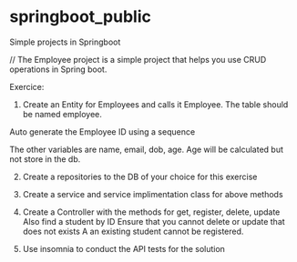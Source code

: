 # springboot_public
Simple projects in Springboot

// The Employee project is a simple project that helps you use CRUD operations in Spring boot.

Exercice:
1. Create an Entity for Employees and calls it Employee.
The table should be named employee.

Auto generate the Employee ID using a sequence

The other variables are name, email, dob, age. Age will be calculated but not store in the db.

2. Create a repositories to the DB of your choice for this exercise

3. Create a service and service implimentation class for above methods 

4. Create a Controller with the methods for get, register, delete, update
  Also find a student by ID
  Ensure that you cannot delete or update that does not exists
  A an existing student cannot be registered.

6. Use insomnia to conduct the API tests for the solution
